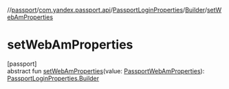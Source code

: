 //[passport](../../../../index.md)/[com.yandex.passport.api](../../index.md)/[PassportLoginProperties](../index.md)/[Builder](index.md)/[setWebAmProperties](set-web-am-properties.md)

# setWebAmProperties

[passport]\
abstract fun [setWebAmProperties](set-web-am-properties.md)(value: [PassportWebAmProperties](../../-passport-web-am-properties/index.md)): [PassportLoginProperties.Builder](index.md)
